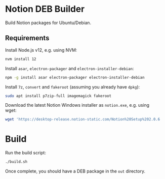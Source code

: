 # Notion DEB Builder

Build Notion packages for Ubuntu/Debian.

## Requirements

Install Node.js v12, e.g. using NVM:

```sh
nvm install 12
```

Install `asar`, `electron-packager` and `electron-installer-debian`:

```sh
npm -g install asar electron-packager electron-installer-debian
```

Install `7z`, `convert` and `fakeroot` (assuming you already have `dpkg`):

```sh
sudo apt install p7zip-full imagemagick fakeroot
```

Download the latest Notion Windows installer as `notion.exe`, e.g. using wget:

```sh
wget 'https://desktop-release.notion-static.com/Notion%20Setup%202.0.6.exe' -O notion.exe
```

# Build

Run the build script:

```sh
./build.sh
```

Once complete, you should have a DEB package in the `out` directory.
